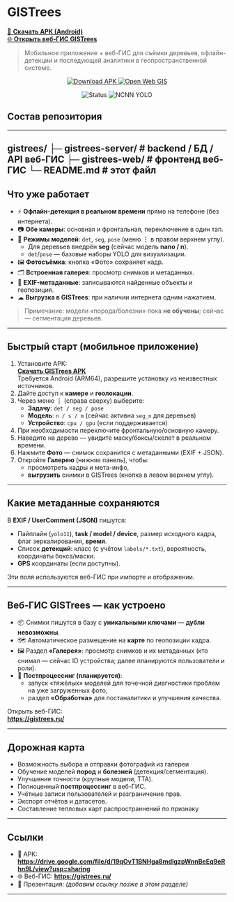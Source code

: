 # GISTrees

[📱 **Скачать APK (Android)**](https://drive.google.com/file/d/19qOvT1BNHga8mdlgzpWnnBeEq9eRhn9L/view?usp=sharing)  
[🌐 **Открыть веб-ГИС GISTrees**](https://gistrees.ru/)

> Мобильное приложение + веб-ГИС для съёмки деревьев, офлайн-детекции и последующей аналитики в геопространственной системе.
<p align="center">
  <a href="https://drive.google.com/file/d/19qOvT1BNHga8mdlgzpWnnBeEq9eRhn9L/view?usp=sharing">
    <img alt="Download APK" src="https://img.shields.io/badge/Скачать-APK-3DDC84?logo=android&logoColor=white">
  </a>
  <a href="https://gistrees.ru/">
    <img alt="Open Web GIS" src="https://img.shields.io/badge/Открыть-веб–ГИС-1f6feb?logo=mapbox&logoColor=white">
  </a>
</p>

<p align="center">
  <img alt="Status" src="https://img.shields.io/badge/status-prototype-yellow">
  <img alt="NCNN YOLO" src="https://img.shields.io/badge/YOLOv11-NCNN-blue">
</p>


## Состав репозитория
---
gistrees/
├─ gistrees-server/   # backend / БД / API веб-ГИС
├─ gistrees-web/      # фронтенд веб-ГИС
└─ README.md          # этот файл
---

## Что уже работает

- ⚡ **Офлайн-детекция в реальном времени** прямо на телефоне (без интернета).
- 📷 **Обе камеры**: основная и фронтальная, переключение в один тап.
- 🔁 **Режимы моделей**: `det`, `seg`, `pose` (меню **⋮** в правом верхнем углу).  
  - Для деревьев внедрён **seg** (сейчас модель **nano / n**).  
  - `det`/`pose` — базовые наборы YOLO для визуализации.
- 🖼 **Фотосъёмка**: кнопка «Фото» сохраняет кадр.
- 🗂 **Встроенная галерея**: просмотр снимков и метаданных.
- 🧭 **EXIF-метаданные**: записываются найденные объекты и геопозиция.
- ☁ **Выгрузка в GISTrees**: при наличии интернета одним нажатием.

> Примечание: модели «порода/болезни» пока **не обучены**; сейчас — сегментация деревьев.

---

## Быстрый старт (мобильное приложение)

1. Установите APK:  
   **[Скачать GISTrees APK](https://drive.google.com/file/d/19qOvT1BNHga8mdlgzpWnnBeEq9eRhn9L/view?usp=sharing)**  
   Требуется Android (ARM64), разрешите установку из неизвестных источников.
2. Дайте доступ к **камере** и **геолокации**.
3. Через меню **⋮** (справа сверху) выберите:
   - **Задачу**: `det / seg / pose`
   - **Модель**: `n / s / m` (сейчас активна `seg_n` для деревьев)
   - **Устройство**: `cpu / gpu` (если поддерживается)
4. При необходимости переключите фронтальную/основную камеру.
5. Наведите на дерево — увидите маску/боксы/скелет в реальном времени.
6. Нажмите **Фото** — снимок сохранится с метаданными (EXIF + JSON).
7. Откройте **Галерею** (нижняя панель), чтобы:
   - просмотреть кадры и мета-инфо,
   - **выгрузить** снимки в GISTrees (кнопка в левом верхнем углу).

---

## Какие метаданные сохраняются

В **EXIF / UserComment (JSON)** пишутся:
- Пайплайн (`yolo11`), **task / model / device**, размер исходного кадра, флаг зеркалирования, **время**.
- Список **детекций**: класс (с учётом `labels/*.txt`), вероятность, координаты бокса/маски.
- **GPS** координаты (если доступны).

Эти поля используются веб-ГИС при импорте и отображении.

---

## Веб-ГИС GISTrees — как устроено

- 📦 Снимки пишутся в базу с **уникальными ключами** — **дубли невозможны**.
- 🗺 Автоматическое размещение на **карте** по геопозиции кадра.
- 🖼 Раздел **«Галерея»**: просмотр снимков и их метаданных (кто снимал — сейчас ID устройства; далее планируются пользователи и роли).
- 🧪 **Постпроцессинг (планируется)**:
  - запуск «тяжёлых» моделей для точечной диагностики проблем на уже загруженных фото,
  - раздел **«Обработка»** для постаналитики и улучшения качества.

Открыть веб-ГИС:  
**https://gistrees.ru/**

---

## Дорожная карта
- Возможность выбора и отправки фотографий из галереи
- Обучение моделей **пород** и **болезней** (детекция/сегментация).
- Улучшение точности (крупные модели, TTA).
- Полноценный **постпроцессинг** в веб-ГИС.
- Учётные записи пользователей и разграничение прав.
- Экспорт отчётов и датасетов.
- Составление тепловых карт распространнений по признаку
---

## Ссылки

- 📱 APK: **https://drive.google.com/file/d/19qOvT1BNHga8mdlgzpWnnBeEq9eRhn9L/view?usp=sharing**  
- 🌐 Веб-ГИС: **https://gistrees.ru/**  
- 📑 Презентация: *(добавим ссылку позже в этом разделе)*

---
